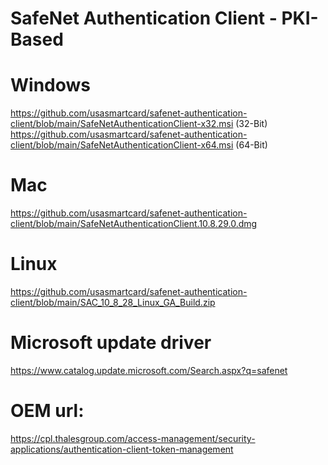 # SafeNet Authentication Client - PKI-Based
# Windows
https://github.com/usasmartcard/safenet-authentication-client/blob/main/SafeNetAuthenticationClient-x32.msi (32-Bit)
https://github.com/usasmartcard/safenet-authentication-client/blob/main/SafeNetAuthenticationClient-x64.msi (64-Bit)

# Mac
https://github.com/usasmartcard/safenet-authentication-client/blob/main/SafeNetAuthenticationClient.10.8.29.0.dmg

# Linux
https://github.com/usasmartcard/safenet-authentication-client/blob/main/SAC_10_8_28_Linux_GA_Build.zip

# Microsoft update driver

https://www.catalog.update.microsoft.com/Search.aspx?q=safenet

# OEM url:
https://cpl.thalesgroup.com/access-management/security-applications/authentication-client-token-management
